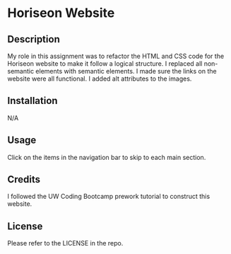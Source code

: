 # Horiseon Website

## Description

My role in this assignment was to refactor the HTML and CSS code for the Horiseon website to make it follow a logical structure. I replaced all non-semantic elements with semantic elements. I made sure the links on the website were all functional. I added alt attributes to the images.

## Installation

N/A

## Usage

Click on the items in the navigation bar to skip to each main section.

## Credits

I followed the UW Coding Bootcamp prework tutorial to construct this website.

## License

Please refer to the LICENSE in the repo.